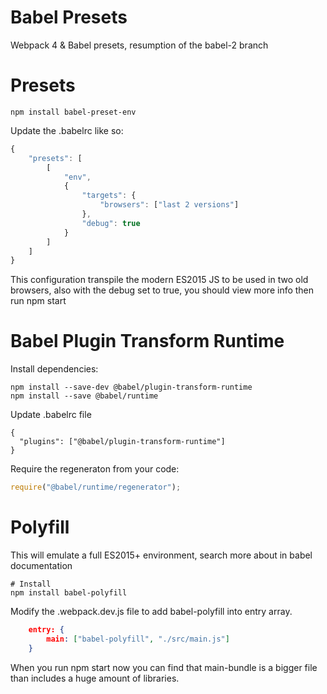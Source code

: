 Babel Presets
=============

Webpack 4 & Babel presets, resumption of the babel-2 branch

# Presets

```shell
npm install babel-preset-env
```

Update the .babelrc like so:

```javascript
{
    "presets": [
        [
            "env",
            { 
                "targets": {
                    "browsers": ["last 2 versions"]
                },
                "debug": true 
            }
        ]
    ]
}
```

This configuration transpile the modern ES2015 JS to be used in two old browsers, also with the debug set to true, you should view more info then run npm start

# Babel Plugin Transform Runtime

Install dependencies:

```shell
npm install --save-dev @babel/plugin-transform-runtime
npm install --save @babel/runtime
```

Update .babelrc file

```shell
{
  "plugins": ["@babel/plugin-transform-runtime"]
}
```

Require the regeneraton from your code:

```javascript
require("@babel/runtime/regenerator");
```

# Polyfill

This will emulate a full ES2015+ environment, search more about in babel documentation

```shell
# Install
npm install babel-polyfill
```
Modify the .webpack.dev.js file to add babel-polyfill into entry array.

```json
    entry: {
        main: ["babel-polyfill", "./src/main.js"]
    }
```

When you run npm start now you can find that main-bundle is a bigger file than includes a huge amount of libraries.